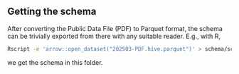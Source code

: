 ## Getting the schema

After converting the Public Data File (PDF) to Parquet format, the schema can be trivially exported from there with any suitable reader. E.g., with R,

```bash
Rscript -e 'arrow::open_dataset("202503-PDF.hive.parquet")' > schema/schema.txt
```

we get the schema in this folder.